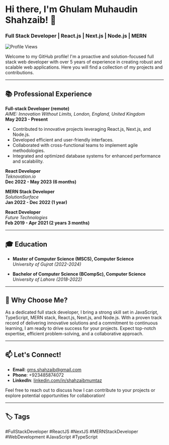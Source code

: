 # Hi there, I'm Ghulam Muhaudin Shahzaib! 👋

### Full Stack Developer | React.js | Next.js | Node.js | MERN

![Profile Views](https://komarev.com/ghpvc/?username=mirzashahzaib&color=blue)

Welcome to my GitHub profile! I'm a proactive and solution-focused full stack web developer with over 5 years of experience in creating robust and scalable web applications. Here you will find a collection of my projects and contributions.

---

## 📚 Professional Experience

**Full-stack Developer (remote)**  
_AIME: Innovation Without Limits, London, England, United Kingdom_  
**May 2023 - Present**

- Contributed to innovative projects leveraging React.js, Next.js, and Node.js.
- Developed efficient and user-friendly interfaces.
- Collaborated with cross-functional teams to implement agile methodologies.
- Integrated and optimized database systems for enhanced performance and scalability.

**React Developer**  
_Teknovation.io_  
**Dec 2022 - May 2023 (6 months)**

**MERN Stack Developer**  
_SolutionSurface_  
**Jan 2022 - Dec 2022 (1 year)**

**React Developer**  
_Future Technologies_  
**Feb 2019 - Apr 2021 (2 years 3 months)**

---

## 🎓 Education

- **Master of Computer Science (MSCS), Computer Science**  
  _University of Gujrat (2022-2024)_

- **Bachelor of Computer Science (BCompSc), Computer Science**  
  _University of Lahore (2018-2022)_

---

## 🌟 Why Choose Me?

As a dedicated full stack developer, I bring a strong skill set in JavaScript, TypeScript, MERN stack, React.js, Next.js, and Node.js. With a proven track record of delivering innovative solutions and a commitment to continuous learning, I am ready to drive success for your projects. Expect top-notch expertise, efficient problem-solving, and a collaborative approach.

---

## 📫 Let's Connect!

- **Email**: [gms.shahzaib@gmail.com](mailto:gms.shahzaib@gmail.com)
- **Phone**: +923485874072
- **LinkedIn**: [linkedin.com/in/shahzaibmumtaz](https://www.linkedin.com/in/shahzaibmumtaz)

Feel free to reach out to discuss how I can contribute to your projects or explore potential opportunities for collaboration!

---

## 🏷️ Tags
#FullStackDeveloper #ReactJS #NextJS #MERNStackDeveloper #WebDevelopment #JavaScript #TypeScript
